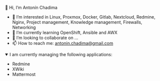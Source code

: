👋 Hi, I’m Antonín Chadima
- 👀 I’m interested in Linux, Proxmox, Docker, Gitlab, Nextcloud, Redmine, Nginx, Project management, Knowledge management, Firewalls, Networking 
- 🌱 I’m currently learning OpenShift, Ansible and AWX
- 💞️ I’m looking to collaborate on ...
- 📫 How to reach me: antonin.chadima@gmail.com

<details open>
  <summary>I am currently managing the following applications:</summary>
  <ul>
  <li>Redmine</li>
  <li>XWiki</li>
  <li>Mattermost</li>
  </ul>
</details>

